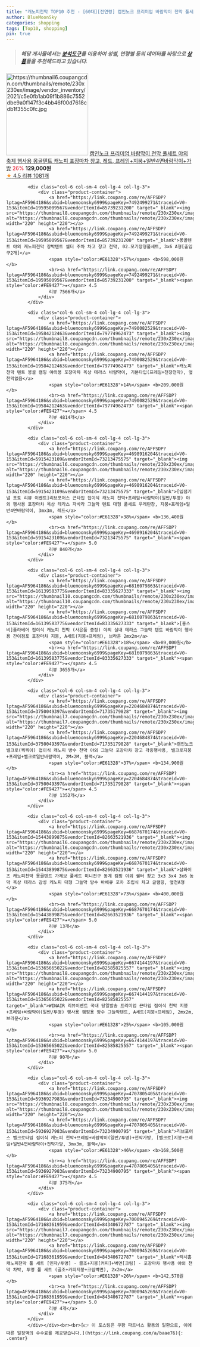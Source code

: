 ```yaml
---
title: "캐노피천막 TOP10 추천 - [60대][전연령] 캠인노크 프리미엄 바람막이 천막 풀세트 야외 축제 행사용 몽골텐트 캐노피 포장마차 창고, 레드, 프레임+지붕+일반4면바람막이"
author: BlueMoonSky
categories: shopping
tags: [Top10, shopping]
pin: true
---
```


> ##### 해당 게시물에서는 [**분석도구**](https://itemscout.io/)를 이용하여 **성별**, **연령별** 등의 데이터를 바탕으로 [**상품**](https://link.coupang.com/a/baae76)들을 추천해드리고 있습니다.
<div class="container"><div class="row">
            <div class="col-6 col-sm-4 col-lg-4 col-lg-3">
                <div class="product-container">
                    <a href="https://link.coupang.com/re/AFFSDP?lptag=AF5964186&subid=bluemoonsky6999&pageKey=7674927027&traceid=V0-153&itemId=20484108150&vendorItemId=87553115122" target="_blank"><img src="https://thumbnail6.coupangcdn.com/thumbnails/remote/230x230ex/image/vendor_inventory/2021/c5e0fb1ab09f1b886c7552dbe9a0f147f3c4bb46f00d7618cdb1f355c0fc.jpg" alt="https://thumbnail6.coupangcdn.com/thumbnails/remote/230x230ex/image/vendor_inventory/2021/c5e0fb1ab09f1b886c7552dbe9a0f147f3c4bb46f00d7618cdb1f355c0fc.jpg" width="220" height="220"></a>
                    <a href="https://link.coupang.com/re/AFFSDP?lptag=AF5964186&subid=bluemoonsky6999&pageKey=7674927027&traceid=V0-153&itemId=20484108150&vendorItemId=87553115122" target="_blank">캠인노크 프리미엄 바람막이 천막 풀세트 야외 축제 행사용 몽골텐트 캐노피 포장마차 창고, 레드, 프레임+지붕+일반4면바람막이+가방</a>
                    <span style="color:#E61328">26%</span> <b>129,000원</b>
                    <br><a href="https://link.coupang.com/re/AFFSDP?lptag=AF5964186&subid=bluemoonsky6999&pageKey=7674927027&traceid=V0-153&itemId=20484108150&vendorItemId=87553115122" target="_blank"><span style="color:#FE9427">★</span> 4.5
                    리뷰 1081개</a>
                </div>
            </div>
            
            <div class="col-6 col-sm-4 col-lg-4 col-lg-3">
                <div class="product-container">
                    <a href="https://link.coupang.com/re/AFFSDP?lptag=AF5964186&subid=bluemoonsky6999&pageKey=7492499271&traceid=V0-153&itemId=19595009567&vendorItemId=85739231200" target="_blank"><img src="https://thumbnail8.coupangcdn.com/thumbnails/remote/230x230ex/image/vendor_inventory/dc30/09c1f90ef3e2a6aaeba0a17131ee7c4879a6120b2083cfb36f7553cf248b.jpg" alt="https://thumbnail8.coupangcdn.com/thumbnails/remote/230x230ex/image/vendor_inventory/dc30/09c1f90ef3e2a6aaeba0a17131ee7c4879a6120b2083cfb36f7553cf248b.jpg" width="220" height="220"></a>
                    <a href="https://link.coupang.com/re/AFFSDP?lptag=AF5964186&subid=bluemoonsky6999&pageKey=7492499271&traceid=V0-153&itemId=19595009567&vendorItemId=85739231200" target="_blank">몽골텐트 야외 캐노피천막 장박텐트 쉘터 주차 차고 창고 천막, 02.모기장형풀세트, 3x6 A형[출입구2개]</a>
                    <span style="color:#E61328">57%</span> <b>598,000원</b>
                    <br><a href="https://link.coupang.com/re/AFFSDP?lptag=AF5964186&subid=bluemoonsky6999&pageKey=7492499271&traceid=V0-153&itemId=19595009567&vendorItemId=85739231200" target="_blank"><span style="color:#FE9427">★</span> 4.5
                    리뷰 7566개</a>
                </div>
            </div>
            
            <div class="col-6 col-sm-4 col-lg-4 col-lg-3">
                <div class="product-container">
                    <a href="https://link.coupang.com/re/AFFSDP?lptag=AF5964186&subid=bluemoonsky6999&pageKey=7490082529&traceid=V0-153&itemId=19584212463&vendorItemId=79774962473" target="_blank"><img src="https://thumbnail8.coupangcdn.com/thumbnails/remote/230x230ex/image/vendor_inventory/ba46/b610677ac8ea8d755d710bc7dd98398025772d54b4898f428c8a21af3982.jpg" alt="https://thumbnail8.coupangcdn.com/thumbnails/remote/230x230ex/image/vendor_inventory/ba46/b610677ac8ea8d755d710bc7dd98398025772d54b4898f428c8a21af3982.jpg" width="220" height="220"></a>
                    <a href="https://link.coupang.com/re/AFFSDP?lptag=AF5964186&subid=bluemoonsky6999&pageKey=7490082529&traceid=V0-153&itemId=19584212463&vendorItemId=79774962473" target="_blank">캐노피 천막 텐트 몽골 캠핑 야외용 포장마차 옥상 테라스 바람막이, 기본타입(프레임+천장천막), 옆천막없음</a>
                    <span style="color:#E61328">14%</span> <b>209,000원</b>
                    <br><a href="https://link.coupang.com/re/AFFSDP?lptag=AF5964186&subid=bluemoonsky6999&pageKey=7490082529&traceid=V0-153&itemId=19584212463&vendorItemId=79774962473" target="_blank"><span style="color:#FE9427">★</span> 4.5
                    리뷰 4814개</a>
                </div>
            </div>
            
            <div class="col-6 col-sm-4 col-lg-4 col-lg-3">
                <div class="product-container">
                    <a href="https://link.coupang.com/re/AFFSDP?lptag=AF5964186&subid=bluemoonsky6999&pageKey=4698916204&traceid=V0-153&itemId=5915423109&vendorItemId=73213475575" target="_blank"><img src="https://thumbnail6.coupangcdn.com/thumbnails/remote/230x230ex/image/vendor_inventory/3b27/b95d24a5124136ccb7aa911fd07b54a6887b9c58532e7f6d4ae9cf416f52.JPG" alt="https://thumbnail6.coupangcdn.com/thumbnails/remote/230x230ex/image/vendor_inventory/3b27/b95d24a5124136ccb7aa911fd07b54a6887b9c58532e7f6d4ae9cf416f52.JPG" width="220" height="220"></a>
                    <a href="https://link.coupang.com/re/AFFSDP?lptag=AF5964186&subid=bluemoonsky6999&pageKey=4698916204&traceid=V0-153&itemId=5915423109&vendorItemId=73213475575" target="_blank">[입점기념 포토 리뷰 이벤트]리브포어스 끈타입 접이식 캐노피 천막+프레임+바람막이(일반/투명) 야외 행사용 포장마차 옥상 테라스 자바라 그늘막 텐트 대형 풀세트 우레탄창, 지붕+프레임+일반4면바람막이, 3mx3m, 레드</a>
                    <span style="color:#E61328">38%</span> <b>136,400원</b>
                    <br><a href="https://link.coupang.com/re/AFFSDP?lptag=AF5964186&subid=bluemoonsky6999&pageKey=4698916204&traceid=V0-153&itemId=5915423109&vendorItemId=73213475575" target="_blank"><span style="color:#FE9427">★</span> 5.0
                    리뷰 840개</a>
                </div>
            </div>
            
            <div class="col-6 col-sm-4 col-lg-4 col-lg-3">
                <div class="product-container">
                    <a href="https://link.coupang.com/re/AFFSDP?lptag=AF5964186&subid=bluemoonsky6999&pageKey=6816079863&traceid=V0-153&itemId=16139583775&vendorItemId=83335627333" target="_blank"><img src="https://thumbnail10.coupangcdn.com/thumbnails/remote/230x230ex/image/vendor_inventory/1953/866ef456ff513a88e381941d4d87e47aed8dd968e4b02534590d26cd941a.jpg" alt="https://thumbnail10.coupangcdn.com/thumbnails/remote/230x230ex/image/vendor_inventory/1953/866ef456ff513a88e381941d4d87e47aed8dd968e4b02534590d26cd941a.jpg" width="220" height="220"></a>
                    <a href="https://link.coupang.com/re/AFFSDP?lptag=AF5964186&subid=bluemoonsky6999&pageKey=6816079863&traceid=V0-153&itemId=16139583775&vendorItemId=83335627333" target="_blank">[홍스비]폴라베어 접이식 캐노피 천막 (사은품 증정) 야외 실내 테라스 그늘막 텐트 바람막이 행사용 간이점포 포장마차 지붕, A세트(지붕+프레임), 브라운 2mx2m</a>
                    <span style="color:#E61328">18%</span> <b>89,000원</b>
                    <br><a href="https://link.coupang.com/re/AFFSDP?lptag=AF5964186&subid=bluemoonsky6999&pageKey=6816079863&traceid=V0-153&itemId=16139583775&vendorItemId=83335627333" target="_blank"><span style="color:#FE9427">★</span> 4.5
                    리뷰 3655개</a>
                </div>
            </div>
            
            <div class="col-6 col-sm-4 col-lg-4 col-lg-3">
                <div class="product-container">
                    <a href="https://link.coupang.com/re/AFFSDP?lptag=AF5964186&subid=bluemoonsky6999&pageKey=2204684874&traceid=V0-153&itemId=3750049397&vendorItemId=71735179828" target="_blank"><img src="https://thumbnail7.coupangcdn.com/thumbnails/remote/230x230ex/image/vendor_inventory/5b2a/bd931492e86727edc673ef40c688c415a5f622b31dd834bf2bc51d529e14.jpg" alt="https://thumbnail7.coupangcdn.com/thumbnails/remote/230x230ex/image/vendor_inventory/5b2a/bd931492e86727edc673ef40c688c415a5f622b31dd834bf2bc51d529e14.jpg" width="220" height="220"></a>
                    <a href="https://link.coupang.com/re/AFFSDP?lptag=AF5964186&subid=bluemoonsky6999&pageKey=2204684874&traceid=V0-153&itemId=3750049397&vendorItemId=71735179828" target="_blank">캠인노크 벨크로(찍찍이) 접이식 캐노피 방수 천막 야외 그늘막 포장마차 창고 각종행사용, 벨크로지붕+프레임+벨크로일반바람막이, 2M×2M, 블랙</a>
                    <span style="color:#E61328">37%</span> <b>134,900원</b>
                    <br><a href="https://link.coupang.com/re/AFFSDP?lptag=AF5964186&subid=bluemoonsky6999&pageKey=2204684874&traceid=V0-153&itemId=3750049397&vendorItemId=71735179828" target="_blank"><span style="color:#FE9427">★</span> 4.5
                    리뷰 1352개</a>
                </div>
            </div>
            
            <div class="col-6 col-sm-4 col-lg-4 col-lg-3">
                <div class="product-container">
                    <a href="https://link.coupang.com/re/AFFSDP?lptag=AF5964186&subid=bluemoonsky6999&pageKey=6687670174&traceid=V0-153&itemId=15443899875&vendorItemId=82663521936" target="_blank"><img src="https://thumbnail6.coupangcdn.com/thumbnails/remote/230x230ex/image/vendor_inventory/fceb/ae892d4d8a09d3ce975f93dbe18e0e55f7a8b3a989e55fdebfcbf690ae92.jpg" alt="https://thumbnail6.coupangcdn.com/thumbnails/remote/230x230ex/image/vendor_inventory/fceb/ae892d4d8a09d3ce975f93dbe18e0e55f7a8b3a989e55fdebfcbf690ae92.jpg" width="220" height="220"></a>
                    <a href="https://link.coupang.com/re/AFFSDP?lptag=AF5964186&subid=bluemoonsky6999&pageKey=6687670174&traceid=V0-153&itemId=15443899875&vendorItemId=82663521936" target="_blank">샵와이즈 캐노피천막 몽골텐트 가제보 풀세트 미니전구 동계 캠핑 야외 쉘터 창고 3x3 3x4 3x6 농막 옥상 테라스 감성 케노피 대형 그늘막 방수 바베큐 포차 조립식 차고 글램핑, 옆천A형</a>
                    <span style="color:#E61328">73%</span> <b>400,000원</b>
                    <br><a href="https://link.coupang.com/re/AFFSDP?lptag=AF5964186&subid=bluemoonsky6999&pageKey=6687670174&traceid=V0-153&itemId=15443899875&vendorItemId=82663521936" target="_blank"><span style="color:#FE9427">★</span> 5.0
                    리뷰 13개</a>
                </div>
            </div>
            
            <div class="col-6 col-sm-4 col-lg-4 col-lg-3">
                <div class="product-container">
                    <a href="https://link.coupang.com/re/AFFSDP?lptag=AF5964186&subid=bluemoonsky6999&pageKey=6674144197&traceid=V0-153&itemId=15365665022&vendorItemId=82585825557" target="_blank"><img src="https://thumbnail8.coupangcdn.com/thumbnails/remote/230x230ex/image/vendor_inventory/186f/f403c5566f50367bd5806aec004111e4ce3b0728e1ff546b056f648c395d.jpg" alt="https://thumbnail8.coupangcdn.com/thumbnails/remote/230x230ex/image/vendor_inventory/186f/f403c5566f50367bd5806aec004111e4ce3b0728e1ff546b056f648c395d.jpg" width="220" height="220"></a>
                    <a href="https://link.coupang.com/re/AFFSDP?lptag=AF5964186&subid=bluemoonsky6999&pageKey=6674144197&traceid=V0-153&itemId=15365665022&vendorItemId=82585825557" target="_blank">WINAIR 리뷰이벤트 국내 당일발송 프리미엄 끈타입 접이식 천막 지붕+프레임+바람막이(일반/투명) 행사용 캠핑용 방수 그늘막텐트, A세트(지붕+프레임), 2mx2m, 브라운</a>
                    <span style="color:#E61328">25%</span> <b>105,000원</b>
                    <br><a href="https://link.coupang.com/re/AFFSDP?lptag=AF5964186&subid=bluemoonsky6999&pageKey=6674144197&traceid=V0-153&itemId=15365665022&vendorItemId=82585825557" target="_blank"><span style="color:#FE9427">★</span> 5.0
                    리뷰 90개</a>
                </div>
            </div>
            
            <div class="col-6 col-sm-4 col-lg-4 col-lg-3">
                <div class="product-container">
                    <a href="https://link.coupang.com/re/AFFSDP?lptag=AF5964186&subid=bluemoonsky6999&pageKey=4707805405&traceid=V0-153&itemId=5936927983&vendorItemId=73234900795" target="_blank"><img src="https://thumbnail8.coupangcdn.com/thumbnails/remote/230x230ex/image/vendor_inventory/4bae/369f685ee1cfb5d3db1f3428e981e6d9bcd5935d13e7dc885cc4c58ea1e7.JPG" alt="https://thumbnail8.coupangcdn.com/thumbnails/remote/230x230ex/image/vendor_inventory/4bae/369f685ee1cfb5d3db1f3428e981e6d9bcd5935d13e7dc885cc4c58ea1e7.JPG" width="220" height="220"></a>
                    <a href="https://link.coupang.com/re/AFFSDP?lptag=AF5964186&subid=bluemoonsky6999&pageKey=4707805405&traceid=V0-153&itemId=5936927983&vendorItemId=73234900795" target="_blank">리브포어스 벨크로타입 접이식 캐노피 천막+프레임+바람막이(일반/투명)+천막가방, [벨크로]지붕+프레임+일반4면바람막이+천막가방, 3mx3m, 블랙</a>
                    <span style="color:#E61328">46%</span> <b>168,500원</b>
                    <br><a href="https://link.coupang.com/re/AFFSDP?lptag=AF5964186&subid=bluemoonsky6999&pageKey=4707805405&traceid=V0-153&itemId=5936927983&vendorItemId=73234900795" target="_blank"><span style="color:#FE9427">★</span> 4.5
                    리뷰 375개</a>
                </div>
            </div>
            
            <div class="col-6 col-sm-4 col-lg-4 col-lg-3">
                <div class="product-container">
                    <a href="https://link.coupang.com/re/AFFSDP?lptag=AF5964186&subid=bluemoonsky6999&pageKey=7000945269&traceid=V0-153&itemId=17168361959&vendorItemId=84340672787" target="_blank"><img src="https://thumbnail7.coupangcdn.com/thumbnails/remote/230x230ex/image/vendor_inventory/171c/00d7dff286e004e20c3de46ec4971f10d5b754549f10b64b9bf6a0ca8755.jpg" alt="https://thumbnail7.coupangcdn.com/thumbnails/remote/230x230ex/image/vendor_inventory/171c/00d7dff286e004e20c3de46ec4971f10d5b754549f10b64b9bf6a0ca8755.jpg" width="220" height="220"></a>
                    <a href="https://link.coupang.com/re/AFFSDP?lptag=AF5964186&subid=bluemoonsky6999&pageKey=7000945269&traceid=V0-153&itemId=17168361959&vendorItemId=84340672787" target="_blank">럭시홈 캐노피천막 풀 세트 [민자/투명] - 골조+지붕[커피]+벽면[크림] - 포장마차 행사용 야외 천막 차박, 투명 풀 세트 (골조+커피지붕+크림벽면), 2x2m</a>
                    <span style="color:#E61328">26%</span> <b>142,570원</b>
                    <br><a href="https://link.coupang.com/re/AFFSDP?lptag=AF5964186&subid=bluemoonsky6999&pageKey=7000945269&traceid=V0-153&itemId=17168361959&vendorItemId=84340672787" target="_blank"><span style="color:#FE9427">★</span> 5.0
                    리뷰 4개</a>
                </div>
            </div>
            </div></div><br><br>[👉 이 포스팅은 쿠팡 파트너스 활동의 일환으로, 이에 따른 일정액의 수수료를 제공받습니다.](https://link.coupang.com/a/baae76){: .center}